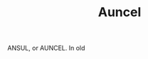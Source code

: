 ---
title: Auncel
letter: A
permalink: "/definitions/auncel.html"
body: ANSUL, or AUNCEL. In old
published_at: '2018-07-07'
source: Black's Law Dictionary
layout: post
---